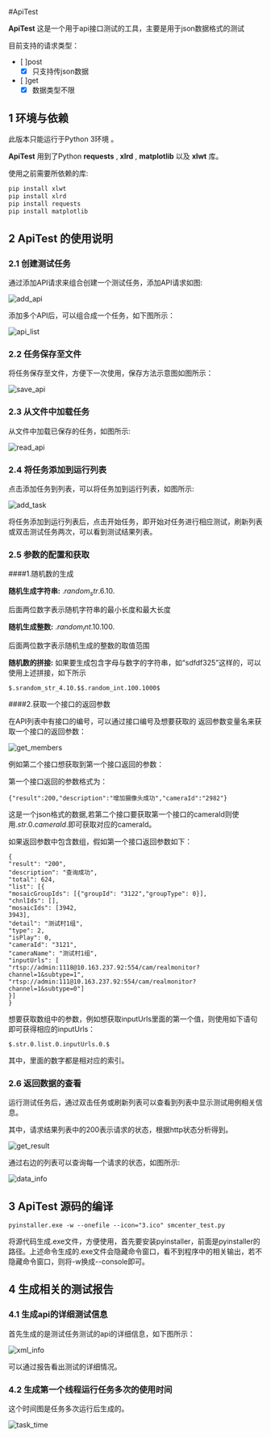 #ApiTest 


**ApiTest** 这是一个用于api接口测试的工具，主要是用于json数据格式的测试

目前支持的请求类型：
- [ ]post
  - [x] 只支持传json数据
  
- [ ]get
  - [x] 数据类型不限
  
## 1 环境与依赖

此版本只能运行于Python 3环境 。

**ApiTest** 用到了Python **requests** , **xlrd** , **matplotlib** 以及 **xlwt** 库。

使用之前需要所依赖的库:

```bash
pip install xlwt
pip install xlrd
pip install requests
pip install matplotlib
```


## 2 ApiTest 的使用说明


### 2.1 创建测试任务

通过添加API请求来组合创建一个测试任务，添加API请求如图:

![add_api](img/add_api.png)

添加多个API后，可以组合成一个任务，如下图所示：

![api_list](img/api_list.png)

### 2.2 任务保存至文件

将任务保存至文件，方便下一次使用，保存方法示意图如图所示：

![save_api](img/save_api.png)

### 2.3 从文件中加载任务

从文件中加载已保存的任务，如图所示:

![read_api](img/read_api.png)

### 2.4 将任务添加到运行列表

点击添加任务到列表，可以将任务加到运行列表，如图所示:

![add_task](img/add_task.png)

将任务添加到运行列表后，点击开始任务，即开始对任务进行相应测试，刷新列表或双击测试任务两次，可以看到测试结果列表。

### 2.5 参数的配置和获取

####1.随机数的生成

**随机生成字符串:** $.random_str.6.10.$     
     
后面两位数字表示随机字符串的最小长度和最大长度

**随机生成整数:** $.random_int.10.100.$ 
    
后面两位数字表示随机生成的整数的取值范围

**随机数的拼接:** 如果要生成包含字母与数字的字符串，如“sdfdf325”这样的，可以使用上述拼接，如下所示

```
$.srandom_str_4.10.$$.random_int.100.1000$
```

####2.获取一个接口的返回参数

在API列表中有接口的编号，可以通过接口编号及想要获取的	返回参数变量名来获取一个接口的返回参数：

![get_members](img/get_members.png)

例如第二个接口想获取到第一个接口返回的参数：

第一个接口返回的参数格式为：

```
{"result":200,"description":"增加摄像头成功","cameraId":"2982"}
```

这是一个json格式的数据,若第二个接口要获取第一个接口的cameraId则使用$.str.0.cameraId.$即可获取对应的cameraId。

如果返回参数中包含数组，假如第一个接口返回参数如下：

```
{
"result": "200",
"description": "查询成功",
"total": 624,
"list": [{
"mosaicGroupIds": [{"groupId": "3122","groupType": 0}],
"chnlIds": [],
"mosaicIds": [3942,
3943],
"detail": "测试村1组",
"type": 2,
"isPlay": 0,
"cameraId": "3121",
"cameraName": "测试村1组",
"inputUrls": [
"rtsp://admin:1118@10.163.237.92:554/cam/realmonitor?channel=1&subtype=1",
"rtsp://admin:111@10.163.237.92:554/cam/realmonitor?channel=1&subtype=0"]
}]
}
```

想要获取数组中的参数，例如想获取inputUrls里面的第一个值，则使用如下语句即可获得相应的inputUrls：

```
$.str.0.list.0.inputUrls.0.$
```

其中，里面的数字都是相对应的索引。

### 2.6 返回数据的查看

运行测试任务后，通过双击任务或刷新列表可以查看到列表中显示测试用例相关信息。

其中，请求结果列表中的200表示请求的状态，根据http状态分析得到。

![get_result](img/get_result.png)


通过右边的列表可以查询每一个请求的状态，如图所示:

![data_info](img/data_info.png)

## 3 ApiTest 源码的编译

```
pyinstaller.exe -w --onefile --icon="3.ico" smcenter_test.py
```

将源代码生成.exe文件，方便使用，首先要安装pyinstaller，前面是pyinstaller的路径。上述命令生成的.exe文件会隐藏命令窗口，看不到程序中的相关输出，若不隐藏命令窗口，则将-w换成--console即可。


## 4 生成相关的测试报告


### 4.1 生成api的详细测试信息

首先生成的是测试任务测试的api的详细信息，如下图所示：

![xml_info](img/xml_info.png)

可以通过报告看出测试的详细情况。

### 4.2 生成第一个线程运行任务多次的使用时间

这个时间图是任务多次运行后生成的。

![task_time](img/task_time.png)







